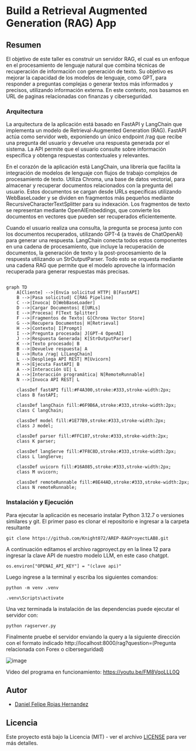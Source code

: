 # Build a Retrieval Augmented Generation (RAG) App

## Resumen

El objetivo de este taller es construir un servidor RAG, el cual es un enfoque en el procesamiento de lenguaje natural que combina técnicas de recuperación de información con 
generación de texto. Su objetivo es mejorar la capacidad de los modelos de lenguaje, como GPT, para responder a preguntas complejas o generar textos más informados y precisos, 
utilizando información externa. En este contexto, nos basamos en URL de paginas relacionadas con finanzas y ciberseguridad.

### Arquitectura

La arquitectura de la aplicación está basado en FastAPI y LangChain que implementa un modelo de Retrieval-Augmented Generation (RAG). FastAPI actúa como servidor web, exponiendo un único 
endpoint /rag que recibe una pregunta del usuario y devuelve una respuesta generada por el sistema. La API permite que el usuario consulte sobre información específica y obtenga respuestas contextuales y relevantes.

En el corazón de la aplicación está LangChain, una librería que facilita la integración de modelos de lenguaje con flujos de trabajo complejos de procesamiento de texto. Utiliza Chroma, una base de datos vectorial, para 
almacenar y recuperar documentos relacionados con la pregunta del usuario. Estos documentos se cargan desde URLs específicas utilizando WebBaseLoader y se dividen en fragmentos más pequeños mediante 
RecursiveCharacterTextSplitter para su indexación. Los fragmentos de texto se representan mediante OpenAIEmbeddings, que convierte los documentos en vectores que pueden ser recuperados eficientemente.

Cuando el usuario realiza una consulta, la pregunta se procesa junto con los documentos recuperados, utilizando GPT-4 (a través de ChatOpenAI) para generar una respuesta. LangChain conecta todos 
estos componentes en una cadena de procesamiento, que incluye la recuperación de documentos, la generación de texto y la post-procesamiento de la respuesta utilizando un StrOutputParser. Todo esto se orquesta 
mediante una cadena RAG que permite que el modelo aproveche la información recuperada para generar respuestas más precisas.

```mermaid

graph TD
    A[Cliente] -->|Envía solicitud HTTP| B[FastAPI]
    B -->|Pasa solicitud| C[RAG Pipeline]
    C -->|Invoca| D[WebBaseLoader]
    D -->|Cargar Documentos| E[URLs]
    E -->|Procesa| F[Text Splitter]
    F -->|Fragmentos de Texto| G[Chroma Vector Store]
    G -->|Recupera Documentos| H[Retrieval]
    H -->|Contexto| I[Prompt]
    I -->|Pregunta procesada| J[GPT-4 OpenAI]
    J -->|Respuesta Generada| K[StrOutputParser]
    K -->|Texto procesado| B
    B -->|Devuelve respuesta| A
    B -->|Ruta /rag| L[LangChain]
    L -->|Despliega API REST| M[Uvicorn]
    M -->|Ejecuta FastAPI| B
    A -->|Interacción UI| L
    A -->|Interacción programática| N[RemoteRunnable]
    N -->|Invoca API REST| L

    classDef fastAPI fill:#F4A300,stroke:#333,stroke-width:2px;
    class B fastAPI;
    
    classDef langChain fill:#6F9B6A,stroke:#333,stroke-width:2px;
    class C langChain;
    
    classDef model fill:#1E77B9,stroke:#333,stroke-width:2px;
    class J model;
    
    classDef parser fill:#FFC107,stroke:#333,stroke-width:2px;
    class K parser;
    
    classDef langServe fill:#7F8C8D,stroke:#333,stroke-width:2px;
    class L langServe;
    
    classDef uvicorn fill:#16A085,stroke:#333,stroke-width:2px;
    class M uvicorn;
    
    classDef remoteRunnable fill:#8E44AD,stroke:#333,stroke-width:2px;
    class N remoteRunnable;
```

### Instalación y Ejecución
Para ejecutar la aplicación es necesario instalar Python 3.12.7 o versiones similares y git. El primer paso es clonar el repositorio e ingresar a la carpeta resultante

```
git clone https://github.com/Knight072/AREP-RAGProyectLAB8.git
````

A continuación editamos el archivo ragproyect.py en la linea 12 para ingresar la clave API de nuestro modelo LLM, en este caso chatgpt.

```
os.environ["OPENAI_API_KEY"] = "(clave api)"
```

Luego ingrese a la terminal y escriba los siguientes comandos:

```
python -m venv .venv
```

```
.venv\Scripts\activate
```

Una vez terminada la instalación de las dependencias puede ejecutar el servidor con:

```
python ragserver.py
```

Finalmente pruebe el servidor enviando la query a la siguiente dirección con el formato indicado http://localhost:8000/rag?question=(Pregunta relacionada con Forex o ciberseguridad)

![image](https://github.com/user-attachments/assets/0c72b798-4e6d-4df0-a91c-806d3ca46a6b)

Video del programa en funcionamiento: https://youtu.be/FM8VqoLLL0Q

## Autor

- [Daniel Felipe Rojas Hernandez](https://github.com/Knight072)

## Licencia

Este proyecto está bajo la Licencia (MIT) - ver el archivo [LICENSE](LICENSE.md) para ver más detalles.
